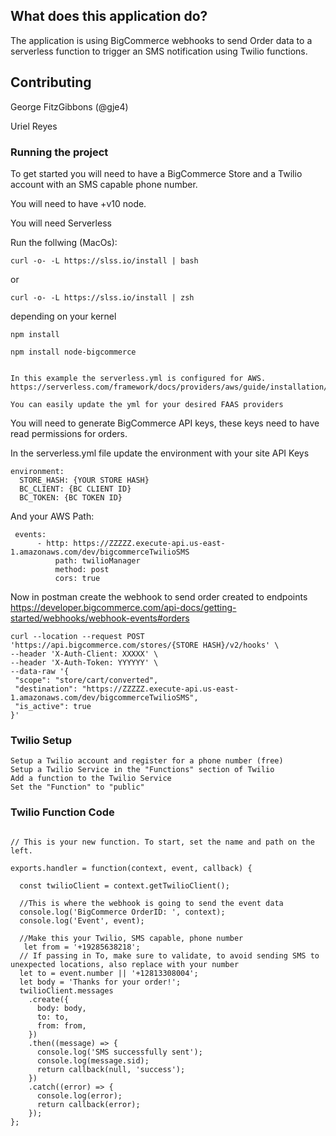 ## What does this application do?

The application is using BigCommerce webhooks to send Order data to a serverless function to trigger an SMS notification using Twilio functions.

## Contributing
George FitzGibbons (@gje4)

Uriel Reyes

### Running the project

To get started you will need to have a BigCommerce Store and a Twilio account with an SMS capable phone number.

You will need to have +v10 node.

You will need Serverless

Run the follwing (MacOs):

```curl -o- -L https://slss.io/install | bash```

or

```curl -o- -L https://slss.io/install | zsh```

depending on your kernel

```npm install```

```npm install node-bigcommerce```

```https://serverless.com/

In this example the serverless.yml is configured for AWS.
https://serverless.com/framework/docs/providers/aws/guide/installation/

You can easily update the yml for your desired FAAS providers
```

You will need to generate BigCommerce API keys, these keys need to have read permissions for orders.

In the serverless.yml file update the environment with your site API Keys

```
environment:
  STORE_HASH: {YOUR STORE HASH}
  BC_CLIENT: {BC CLIENT ID}
  BC_TOKEN: {BC TOKEN ID}

```
And your AWS Path:
```
 events:
      - http: https://ZZZZZ.execute-api.us-east-1.amazonaws.com/dev/bigcommerceTwilioSMS
          path: twilioManager
          method: post
          cors: true
```


Now in postman create the webhook to send order created to endpoints
https://developer.bigcommerce.com/api-docs/getting-started/webhooks/webhook-events#orders

```
curl --location --request POST 'https://api.bigcommerce.com/stores/{STORE HASH}/v2/hooks' \
--header 'X-Auth-Client: XXXXX' \
--header 'X-Auth-Token: YYYYYY' \
--data-raw '{
 "scope": "store/cart/converted",
 "destination": "https://ZZZZZ.execute-api.us-east-1.amazonaws.com/dev/bigcommerceTwilioSMS",
 "is_active": true
}'
```


### Twilio Setup
```
Setup a Twilio account and register for a phone number (free)
Setup a Twilio Service in the "Functions" section of Twilio
Add a function to the Twilio Service 
Set the "Function" to "public"
```

### Twilio Function Code
```

// This is your new function. To start, set the name and path on the left.

exports.handler = function(context, event, callback) {
  
  const twilioClient = context.getTwilioClient();

  //This is where the webhook is going to send the event data
  console.log('BigCommerce OrderID: ', context);
  console.log('Event', event);
  
  //Make this your Twilio, SMS capable, phone number
   let from = '+19285638218';
  // If passing in To, make sure to validate, to avoid sending SMS to unexpected locations, also replace with your number
  let to = event.number || '+12813308004';
  let body = 'Thanks for your order!';
  twilioClient.messages
    .create({
      body: body,
      to: to,
      from: from,
    })
    .then((message) => {
      console.log('SMS successfully sent');
      console.log(message.sid);
      return callback(null, 'success');
    })
    .catch((error) => {
      console.log(error);
      return callback(error);
    });
};
```
